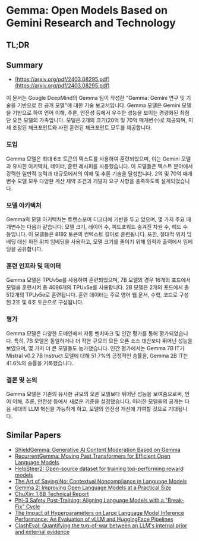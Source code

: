 # Gemma: Open Models Based on Gemini Research and Technology
## TL;DR
## Summary
- [https://arxiv.org/pdf/2403.08295.pdf](https://arxiv.org/pdf/2403.08295.pdf)

이 문서는 Google DeepMind의 Gemma 팀이 작성한 "Gemma: Gemini 연구 및 기술을 기반으로 한 공개 모델"에 대한 기술 보고서입니다. Gemma 모델은 Gemini 모델을 기반으로 하여 언어 이해, 추론, 안전성 등에서 우수한 성능을 보이는 경량화된 최첨단 오픈 모델의 가족입니다. 모델은 2개의 크기(20억 및 70억 매개변수)로 제공되며, 미세 조정된 체크포인트와 사전 훈련된 체크포인트 모두를 제공합니다.

### 도입

Gemma 모델은 최대 6조 토큰의 텍스트를 사용하여 훈련되었으며, 이는 Gemini 모델과 유사한 아키텍처, 데이터, 훈련 레시피를 사용했습니다. 이 모델들은 텍스트 분야에서 강력한 일반적 능력과 대규모에서의 이해 및 추론 기술을 달성합니다. 2억 및 70억 매개변수 모델 모두 다양한 계산 제약 조건과 개발자 요구 사항을 충족하도록 설계되었습니다.

### 모델 아키텍처

Gemma의 모델 아키텍처는 트랜스포머 디코더에 기반을 두고 있으며, 몇 가지 주요 매개변수는 다음과 같습니다: 모델 크기, 레이어 수, 피드포워드 숨겨진 차원 수, 헤드 수 등입니다. 이 모델들은 8192 토큰의 컨텍스트 길이로 훈련됩니다. 또한, 절대적 위치 임베딩 대신 회전 위치 임베딩을 사용하고, 모델 크기를 줄이기 위해 입력과 출력에서 임베딩을 공유합니다.

### 훈련 인프라 및 데이터

Gemma 모델은 TPUv5e를 사용하여 훈련되었으며, 7B 모델의 경우 16개의 포드에서 모델을 훈련시켜 총 4096개의 TPUv5e를 사용합니다. 2B 모델은 2개의 포드에서 총 512개의 TPUv5e로 훈련됩니다. 훈련 데이터는 주로 영어 웹 문서, 수학, 코드로 구성된 2조 및 6조 토큰으로 구성됩니다.

### 평가

Gemma 모델은 다양한 도메인에서 자동 벤치마크 및 인간 평가를 통해 평가되었습니다. 특히, 7B 모델은 동일하거나 더 작은 규모의 모든 오픈 소스 대안보다 뛰어난 성능을 보였으며, 몇 가지 더 큰 모델들도 능가했습니다. 인간 평가에서는 Gemma 7B IT가 Mistral v0.2 7B Instruct 모델에 대해 51.7%의 긍정적인 승률을, Gemma 2B IT는 41.6%의 승률을 기록했습니다.

### 결론 및 논의

Gemma 모델은 기존의 유사한 규모의 오픈 모델보다 뛰어난 성능을 보여줌으로써, 언어 이해, 추론, 안전성 등에서 새로운 기준을 설정했습니다. 이러한 모델들의 공개는 다음 세대의 LLM 혁신을 가능하게 하고, 모델의 안전성 개선에 기여할 것으로 기대됩니다.

## Similar Papers
- [ShieldGemma: Generative AI Content Moderation Based on Gemma](2407.21772.md)
- [RecurrentGemma: Moving Past Transformers for Efficient Open Language Models](2404.07839.md)
- [HelpSteer2: Open-source dataset for training top-performing reward models](2406.08673.md)
- [The Art of Saying No: Contextual Noncompliance in Language Models](2407.12043.md)
- [Gemma 2: Improving Open Language Models at a Practical Size](2408.00118.md)
- [ChuXin: 1.6B Technical Report](2405.04828.md)
- [Phi-3 Safety Post-Training: Aligning Language Models with a "Break-Fix" Cycle](2407.13833.md)
- [The Impact of Hyperparameters on Large Language Model Inference Performance: An Evaluation of vLLM and HuggingFace Pipelines](2408.01050.md)
- [ClashEval: Quantifying the tug-of-war between an LLM's internal prior and external evidence](2404.10198.md)
